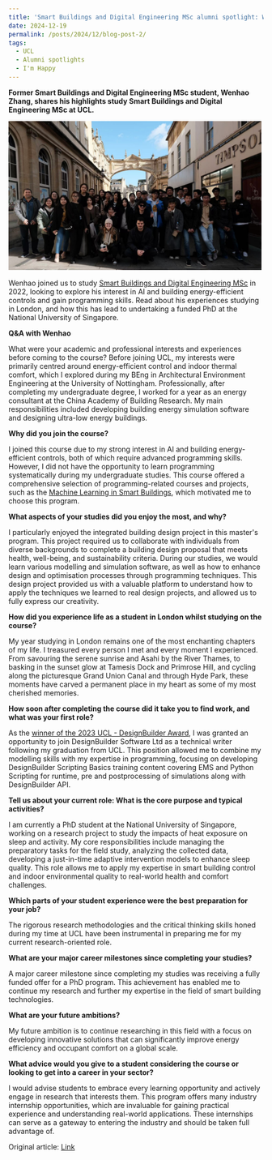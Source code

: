 ```yaml
---
title: 'Smart Buildings and Digital Engineering MSc alumni spotlight: Wenhao Zhang'
date: 2024-12-19
permalink: /posts/2024/12/blog-post-2/
tags:
  - UCL
  - Alumni spotlights
  - I'm Happy
---
```


**Former Smart Buildings and Digital Engineering MSc student, Wenhao Zhang, shares his highlights study Smart Buildings and Digital Engineering MSc at UCL.**

<img src="/images/uclalumnispotlights.jpg" alt="alumni spotlights" width="500">

Wenhao joined us to study [Smart Buildings and Digital Engineering MSc](https://www.ucl.ac.uk/prospective-students/graduate/taught-degrees/smart-buildings-and-digital-engineering-msc) in 2022, looking to explore his interest in AI and building energy-efficient controls and gain programming skills. Read about his experiences studying in London, and how this has lead to undertaking a funded PhD at the National University of Singapore.

**Q&A with Wenhao**

What were your academic and professional interests and experiences before coming to the course?
Before joining UCL, my interests were primarily centred around energy-efficient control and indoor thermal comfort, which I explored during my BEng in Architectural Environment Engineering at the University of Nottingham. Professionally, after completing my undergraduate degree, I worked for a year as an energy consultant at the China Academy of Building Research. My main responsibilities included developing building energy simulation software and designing ultra-low energy buildings.

**Why did you join the course?**

I joined this course due to my strong interest in AI and building energy-efficient controls, both of which require advanced programming skills. However, I did not have the opportunity to learn programming systematically during my undergraduate studies. This course offered a comprehensive selection of programming-related courses and projects, such as the [Machine Learning in Smart Buildings](https://www.ucl.ac.uk/module-catalogue/modules/machine-learning-in-smart-buildings-BENV0119), which motivated me to choose this program.

**What aspects of your studies did you enjoy the most, and why?**

I particularly enjoyed the integrated building design project in this master's program. This project required us to collaborate with individuals from diverse backgrounds to complete a building design proposal that meets health, well-being, and sustainability criteria. During our studies, we would learn various modelling and simulation software, as well as how to enhance design and optimisation processes through programming techniques. This design project provided us with a valuable platform to understand how to apply the techniques we learned to real design projects, and allowed us to fully express our creativity. 

**How did you experience life as a student in London whilst studying on the course?**

My year studying in London remains one of the most enchanting chapters of my life.  I treasured every person I met and every moment I experienced. From savouring the serene sunrise and Asahi by the River Thames, to basking in the sunset glow at Tamesis Dock and Primrose Hill, and cycling along the picturesque Grand Union Canal and through Hyde Park, these moments have carved a permanent place in my heart as some of my most cherished memories.

**How soon after completing the course did it take you to find work, and what was your first role?**

As the [winner of the 2023 UCL - DesignBuilder Award](https://www.ucl.ac.uk/bartlett/environmental-design/news/2023/jun/designbuilder-award-honours-smart-buildings-and-digital-engineering-msc-students), I was granted an opportunity to join DesignBuilder Software Ltd as a technical writer following my graduation from UCL. This position allowed me to combine my modelling skills with my expertise in programming, focusing on developing DesignBuilder Scripting Basics training content covering EMS and Python Scripting for runtime, pre and postprocessing of simulations along with DesignBuilder API.

**Tell us about your current role: What is the core purpose and typical activities?**

I am currently a PhD student at the National University of Singapore, working on a research project to study the impacts of heat exposure on sleep and activity. My core responsibilities include managing the preparatory tasks for the field study, analyzing the collected data, developing a just-in-time adaptive intervention models to enhance sleep quality. This role allows me to apply my expertise in smart building control and indoor environmental quality to real-world health and comfort challenges.

**Which parts of your student experience were the best preparation for your job?**

The rigorous research methodologies and the critical thinking skills honed during my time at UCL have been instrumental in preparing me for my current research-oriented role.

**What are your major career milestones since completing your studies?**

A major career milestone since completing my studies was receiving a fully funded offer for a PhD program. This achievement has enabled me to continue my research and further my expertise in the field of smart building technologies.

**What are your future ambitions?**

My future ambition is to continue researching in this field with a focus on developing innovative solutions that can significantly improve energy efficiency and occupant comfort on a global scale.

**What advice would you give to a student considering the course or looking to get into a career in your sector?**

I would advise students to embrace every learning opportunity and actively engage in research that interests them. This program offers many industry internship opportunities, which are invaluable for gaining practical experience and understanding real-world applications. These internships can serve as a gateway to entering the industry and should be taken full advantage of.

Original article: [Link](https://www.ucl.ac.uk/bartlett/environmental-design/study/masters-degrees/environmental-design-and-engineering-alumni-and-student-experiences/smart)
